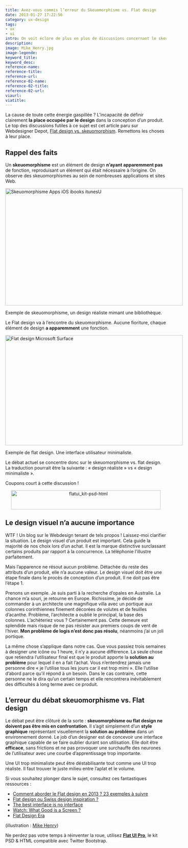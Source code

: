 ```yaml
---
title: Avez-vous commis l’erreur du Skeuomorphisme vs. Flat design
date: 2013-01-27 17:22:56
category: ux-design
tags: 
- ux
- ui
intro: On voit éclore de plus en plus de discussions concernant le skeuomorphisme vs. flat design. Je trouve ce débat complètement stérile, il m'en rappelle d'autres – MAC vs PC, Impressionnisme vs Réalisme, Ketchup vs Mayo , etc.
description:
image: Mike_Henry.jpg
image-legende:
keyword_title:
keyword_desc:
reference-name:
reference-title:
reference-url:
reference-02-name:
reference-02-title:
reference-02-url:
viaurl:
viatitle:
---
```



<p>La cause de toute cette énergie gaspillée ? L’incapacité de définir clairement <strong>la place occupée par le design</strong> dans la conception d’un produit. Le top des discussions futiles à ce sujet est cet article paru sur Webdesigner Depot,&nbsp;<a title="Flat design vs skeuomorphism" href="http://www.webdesignerdepot.com/2013/01/flat-design-vs-skeuomorphism/" target="_blank">Flat design vs. skeuomorphism</a>. Remettons les choses à leur place.</p>
<h2>Rappel des faits</h2>
<p>Un <strong>skeuomorphisme</strong>&nbsp;est un élément de design&nbsp;<strong>n’ayant apparemment pas</strong> de fonction, reproduisant un élément qui était nécessaire à l’origine. On observe des skeuomorphismes au sein de nombreuses applications et sites Web.</p>
<div id="attachment_2994" class="wp-caption alignnone" style="width: 565px"><img class="size-full wp-image-2994" title="Skeuomorphisme Apps iOS ibooks itunesU" src="https://s3-eu-west-1.amazonaws.com/mdw-images/large/ibooks_itunesu_podcasts.jpg" alt="Skeuomorphisme Apps iOS ibooks itunesU" width="555" height="367"><p class="wp-caption-text">Exemple de skeuomorphisme, un design réaliste mimant une bibliothèque.</p></div>
<p>Le Flat design va à l’encontre du skeuomorphisme. Aucune fioriture, chaque élément de design <strong>a apparemment</strong> une fonction.</p>
<div id="attachment_2995" class="wp-caption alignnone" style="width: 565px"><img class="size-full wp-image-2995" title="Flat-design-Microsoft-Surface" src="https://s3-eu-west-1.amazonaws.com/mdw-images/large/Flat-design-Microsoft-Surface.jpg" alt="Flat design Microsoft Surface" width="555" height="345"><p class="wp-caption-text">Exemple de flat design. Une interface utilisateur minimaliste.</p></div>
<p>Le débat actuel se concentre donc sur le skeuomorphisme vs. flat design. La traduction pourrait être la suivante : «&nbsp;design réaliste&nbsp;» vs «&nbsp;design minimaliste&nbsp;».</p>
<p>Coupons court à cette discussion !</p>
<p style="text-align: center;"><a onclick="_gaq.push(['_trackEvent', 'FlatUIPro', 'Clic', 'Ad 468x60 top article', 7]);" href="http://designmodo.com/flat?u=356" rel="attachment wp-att-5728" target="_blank"><img class="aligncenter size-full wp-image-5728" title="flatui_kit-psd-html-small" src="https://s3-eu-west-1.amazonaws.com/mdw-images/large/flatui_kit-psd-html-small.jpg" alt="flatui_kit-psd-html" width="468" height="60"></a></p>
<h2>Le design visuel n’a aucune importance</h2>
<p>WTF ! Un blog sur le Webdesign tenant de tels propos ! Laissez-moi clarifier la situation. Le design visuel d’un produit est important. Cela guide la majorité de nos choix lors d’un achat. Il est la marque distinctive surclassant certains produits par rapport à la concurrence. La téléphonie l’illustre parfaitement.</p>
<p>Mais l’apparence ne résout aucun problème. Détachée du reste des attributs d’un produit, elle n’a aucune valeur. Le design visuel doit être une étape finale dans le procès de conception d’un produit. Il ne doit pas être l’étape 1.</p>
<p>Prenons un exemple. Je suis parti à la recherche d’opales en Australie. La chance m’a souri, je retourne en Europe. Richissime, je décide de commander à un architecte une magnifique villa avec un&nbsp;portique aux colonnes corinthiennes finement décorées de volutes et de feuilles d’acanthe. Problème, l’architecte a oublié le principal, la base des colonnes.&nbsp;L’achèteriez&nbsp;vous ? Certainement pas. Cette demeure est splendide mais risque de ne pas résister aux premiers coups de vent de l’hiver. <strong>Mon problème de logis n’est donc pas résolu</strong>, néanmoins j’ai un joli portique.</p>
<p>La même chose s’applique dans notre cas. Que vous passiez trois semaines à designer une icône ou 1 heure, il n’y a aucune différence. La seule chose que retiendra l’utilisateur final est que le produit apporte la <strong>solution au problème</strong> pour lequel il en a fait l’achat. Vous n’entendrez jamais une personne dire «&nbsp;je l’utilise tous les jours car il est trop mimi&nbsp;». Elle l’utilise d’abord parce qu’il répond à un besoin. Dans le cas contraire, cette personne ne le dira qu’un certain temps et elle rencontrera inévitablement des difficultés à long terme avec ce produit.</p>
<h2>L’erreur du débat skeuomorphisme vs. Flat design</h2>
<p>Le débat peut être clôturé de la sorte : <strong>skeuomorphisme ou flat design ne doivent pas être mis en confrontation</strong>. Il s’agit simplement d’un <strong>style graphique</strong> représentant visuellement la <strong>solution au problème</strong> dans un environnement donné. Le job d’un designer est de concevoir une interface graphique capable de se faire oublier durant son utilisation. Elle doit être <strong>efficace</strong>, sans frictions et ne pas provoquer une surchauffe des neurones de l’utilisateur avec une courbe d’apprentissage trop importante.</p>
<p>Une UI trop minimaliste peut être déstabilisante tout comme une UI trop réaliste. Il faut trouver le juste milieu entre l’aplat et le volume.</p>
<p>Si vous souhaitez plonger dans le sujet, consultez ces fantastiques ressources :</p>
<ul>
<li><a title="Comment aborder le Flat design en 2013 ? 23 exemples à suivre" href="http://magazineduwebdesign.com/flat-design-23-exemples">Comment aborder le Flat design en 2013 ? 23 exemples à suivre</a></li>
<li><a title="Flat design – Swiss design inspiration ?" href="http://magazineduwebdesign.com/flat-design">Flat design ou Swiss design inspiration ?</a></li>
<li><a title="The best interface is no interface" href="http://www.cooper.com/journal/2012/08/the-best-interface-is-no-interface.html/" target="_blank">The best interface is no interface</a></li>
<li><a title="Watch : what good is a screen ?" href="http://www.cooper.com/journal/2012/10/watch-what-good-is-a-screen.html" target="_blank">Watch: What Good is a Screen ?</a></li>
<li><a title="The Flat Design Era" href="http://layervault.tumblr.com/post/32267022219/flat-interface-design" target="_blank">Flat Design Era</a></li>
</ul>
<p>(illustration : <a title="Mike Henry" href="http://zatransis.deviantart.com/gallery/?q=ketchup#/d2lrqzk" target="_blank">Mike Henry</a>)</p>
<p>Ne perdez pas votre temps à réinventer la roue, utilisez <a onclick="_gaq.push(['_trackEvent', 'FlatUIPro', 'Clic', 'Ad anchor bottom article', 7]);" href="http://designmodo.com/flat?u=356" target="_blank"><strong>Flat UI Pro</strong></a>, le kit PSD &amp; HTML compatible avec Twitter Bootstrap.</p>